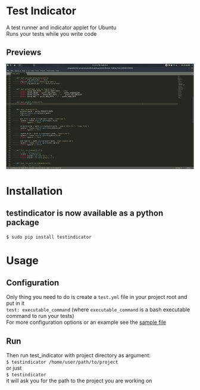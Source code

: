 # Test Indicator
A test runner and indicator applet for Ubuntu  
Runs your tests while you write code  
## Previews
![alt tag](https://raw.githubusercontent.com/logileifs/testindicator/master/showcase3.gif) 


# Installation
## testindicator is now available as a python package
`$ sudo pip install testindicator`  


# Usage
## Configuration
Only thing you need to do is create a `test.yml` file in your project root and put in it  
`test: executable_command` (where `executable_command` is a bash executable command to run your tests)  
For more configuration options or an example see the [sample file](https://github.com/logileifs/testindicator/blob/master/test.yml)  
## Run
Then run test_indicator with project directory as argument:  
`$ testindicator /home/user/path/to/project`  
or just  
`$ testindicator`  
it will ask you for the path to the project you are working on
